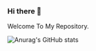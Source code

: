 ### Hi there 👋

Welcome To My Repository.




![Anurag's GitHub stats](https://github-readme-stats.vercel.app/api?username=DongGeun2&show_icons=true&theme=react&hide=stars)

